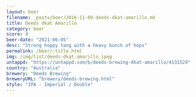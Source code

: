 ```yaml
---
layout: beer
filename: _posts/beer/2016-11-09-deeds-dkat-amarillo.md
title: Deeds dkat Amarillo
category: beer
score: 8
beer-date: "2021-06-05"
desc: "Strong hoppy tang with a heavy bunch of hops"
permalink: /beer/:title.html
img: /img/list/deeds-dkat-amarillo.jpeg
untappd: "https://untappd.com/b/deeds-brewing-dkat-amarillo/4131529"
country: "Australia"
brewery: "Deeds Brewing"
breweryURL: "brewery/deeds-brewing.html"
style: "IPA - Imperial / Double"
---
```

